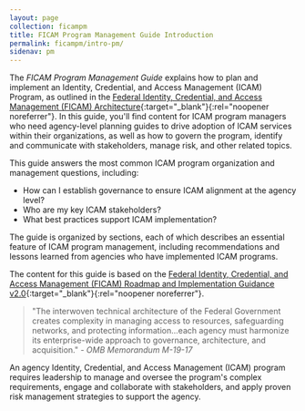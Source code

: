 ```yaml
---
layout: page
collection: ficampm
title: FICAM Program Management Guide Introduction
permalink: ficampm/intro-pm/
sidenav: pm
---
```


The *FICAM Program Management Guide* explains how to plan and implement an Identity, Credential, and Access Management (ICAM) Program, as outlined in the [Federal Identity, Credential, and Access Management (FICAM) Architecture](https://arch.idmanagement.gov/"){:target="_blank"}{:rel="noopener noreferrer"}. In this guide, you'll find content for ICAM program managers who need agency-level planning guides to drive adoption of ICAM services within their organizations, as well as how to govern the program, identify and communicate with stakeholders, manage risk, and other related topics.

This guide answers the most common ICAM program organization and management questions, including:

- How can I establish governance to ensure ICAM alignment at the agency level?
- Who are my key ICAM stakeholders?
- What best practices support ICAM implementation?

The guide is organized by sections, each of which describes an essential feature of ICAM program management, including recommendations and lessons learned from agencies who have implemented ICAM programs.

The content for this guide is based on the [Federal Identity, Credential, and Access Management (FICAM) Roadmap and Implementation Guidance v2.0](https://www.idmanagement.gov/wp-content/uploads/sites/1171/uploads/FICAM_Roadmap_and_Implem_Guid.pdf){:target="_blank"}{:rel="noopener noreferrer"}.

> "The interwoven technical architecture of the Federal Government creates complexity in managing access to resources, safeguarding networks, and protecting information...each agency must harmonize its enterprise-wide approach to governance, architecture, and acquisition." - *OMB Memorandum M-19-17*

An agency Identity, Credential, and Access Management (ICAM) program requires leadership to manage and oversee the program's complex requirements, engage and collaborate with stakeholders, and apply proven risk management strategies to support the agency.
